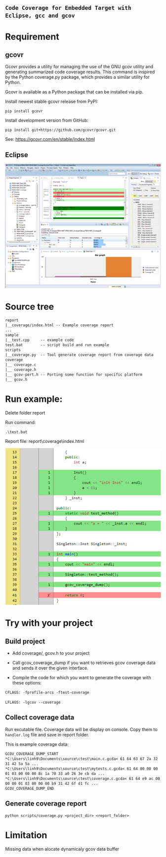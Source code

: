 ## `Code Coverage for Embedded Target with Eclipse, gcc and gcov`

# Requirement
## gcovr
Gcovr provides a utility for managing the use of the GNU gcov utility and generating summarized code coverage results. This command is inspired by the Python coverage.py package, which provides a similar utility for Python.

Gcovr is available as a Python package that can be installed via pip.

Install newest stable gcovr release from PyPI:
```
pip install gcovr
```
Install development version from GitHub:
```
pip install git+https://github.com/gcovr/gcovr.git
```
See: https://gcovr.com/en/stable/index.html

## Eclipse

![coverage report](sample/coverage-with-eclipse.png)

# Source tree
```
report
|__coverage/index.html -- Example coverage report
...
sample
|__test.cpp     -- example code
test.bat        -- script build and run example 
scripts
|__coverage.py  -- Tool generate coverage report from coverage data
coverage
|__ coverage.c
|__ coverage.h
|__ gcov-port.h -- Porting some function for specific platform
|__ gcov.h

```

# Run example:
Delete folder report

Run command:
```
.\test.bat
```
Report file: report\coverage\index.html

![example coverage report](sample/sample.PNG)


# Try with your project
## Build project
* Add coverage/, gcov.h to your project

* Call gcov_coverage_dump if you want to retrieves gcov coverage data and sends it over the given interface.

* Compile the code for which you want to generate the coverage with these options:
```
CFLAGS: -fprofile-arcs -ftest-coverage

LFLAGS: -lgcov --coverage
```

## Collect coverage data
Run excutable file. Coverage data will be display on console. Copy them to `handler.log` file and save in report folder.

This is example coverage data:
```
GCOV_COVERAGE_DUMP_START
*C:\Users\linh9\Documents\source\ctest\main.c.gcda< 61 64 63 67 2a 32 31 42 5a 5a ...
*C:\Users\linh9\Documents\source\ctest\mytests.c.gcda< 61 64 00 00 00 01 03 00 00 00 8c 1a 70 33 a0 26 3e cb da ...
*C:\Users\linh9\Documents\source\ctest\coverage.c.gcda< 61 64 e9 ac 00 00 00 01 03 00 00 00 b9 31 42 6f d1 fc ...
GCOV_COVERAGE_DUMP_END
```

## Generate coverage report
```
python scripts/coverage.py <project_dir> <report_folder>
```

# Limitation
Missing data when alocate dynamicaly gcov data buffer
